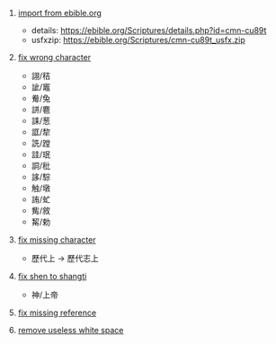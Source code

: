 1. [import from ebible.org](../../commit/eb34c1e)
   - details: https://ebible.org/Scriptures/details.php?id=cmn-cu89t
   - usfxzip: https://ebible.org/Scriptures/cmn-cu89t_usfx.zip

2. [fix wrong character](../../commit/d3a0650)
   - 詡/秸
   - 訿/竈
   - 觠/兔
   - 誁/麅
   - 誄/葱
   - 誆/犂
   - 詵/蹚
   - 詿/珉
   - 詷/秕
   - 誃/騌
   - 触/墩
   - 詴/虻
   - 觜/敘
   - 觢/勅

3. [fix missing character](../../commit/72156d0)
   - 歷代上 -> 歷代志上

4. [fix shen to shangti](../../commit/edbac49)
   - 神/上帝

5. [fix missing reference](../../commit/6672586)

6. [remove useless white space](../../commit/31e9939)
